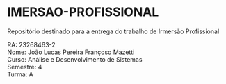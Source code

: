 # IMERSAO-PROFISSIONAL
Repositório destinado para a entrega do trabalho de Irmersão Profissional <br>

RA: 23268463-2 <br>
Nome: João Lucas Pereira Françoso Mazetti <br>
Curso: Análise e Desenvolvimento de Sistemas <br>
Semestre: 4 <br>
Turma: A <br>
